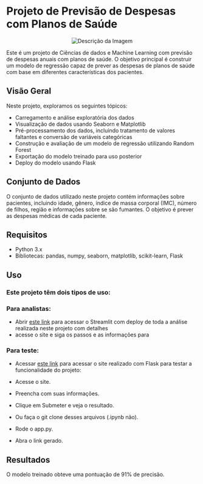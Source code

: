 # Projeto de Previsão de Despesas com Planos de Saúde 

<p align="center">
  <img src="https://github.com/ochristopherfilipe/Plano_de_saude_Machine_learning/assets/112826117/c5863a5f-a901-4c68-9696-03fdb1cd4c21" alt="Descrição da Imagem">
</p>

Este é um projeto de Ciências de dados e Machine Learning com previsão de despesas anuais com planos de saúde. O objetivo principal é construir um modelo de regressão capaz de prever as despesas de planos de saúde com base em diferentes características dos pacientes.

## Visão Geral

Neste projeto, exploramos os seguintes tópicos:

- Carregamento e análise exploratória dos dados
- Visualização de dados usando Seaborn e Matplotlib
- Pré-processamento dos dados, incluindo tratamento de valores faltantes e conversão de variáveis categóricas
- Construção e avaliação de um modelo de regressão utilizando Random Forest
- Exportação do modelo treinado para uso posterior
- Deploy do modelo usando Flask

## Conjunto de Dados

O conjunto de dados utilizado neste projeto contém informações sobre pacientes, incluindo idade, gênero, índice de massa corporal (IMC), número de filhos, região e informações sobre se são fumantes. O objetivo é prever as despesas médicas de cada paciente.

## Requisitos

- Python 3.x
- Bibliotecas: pandas, numpy, seaborn, matplotlib, scikit-learn, Flask

## Uso

### Este projeto têm dois tipos de uso:
###  Para analistas:
  * Abrir [este link]() para acessar o Streamlit com deploy de toda a análise realizada neste projeto com detalhes
  * acesse o site e siga os passos e as informações para

    
### Para teste:
  * Acessar [este link]() para acessar o site realizado com Flask para testar a funcionalidade do projeto:

  - Acesse o site.
  - Preencha com suas informações.
  - Clique em Submeter e veja o resultado.

    
  - Ou faça o git clone desses arquivos (.ipynb não).
  - Rode o app.py.
  - Abra o link gerado.


## Resultados

O modelo treinado obteve uma pontuação de 91% de precisão.





